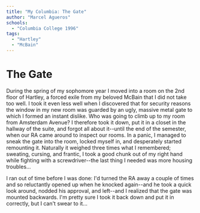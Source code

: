```yaml
---
title: "My Columbia: The Gate"
author: "Marcel Agueros"
schools:
  - "Columbia College 1996"
tags:
  - "Hartley"
  - "McBain"
---
```


# The Gate

During the spring of my sophomore year I moved into a room on the 2nd floor of Hartley, a forced exile from my beloved McBain that I did not take too well. I took it even less well when I discovered that for security reasons the window in my new room was guarded by an ugly, massive metal gate to which I formed an instant dislike. Who was going to climb up to my room from Amsterdam Avenue? I therefore took it down, put it in a closet in the hallway of the suite, and forgot all about it--until the end of the semester, when our RA came around to inspect our rooms. In a panic, I managed to sneak the gate into the room, locked myself in, and desperately started remounting it. Naturally it weighed three times what I remembered; sweating, cursing, and frantic, I took a good chunk out of my right hand while fighting with a screwdriver--the last thing I needed was more housing troubles...

I ran out of time before I was done: I'd turned the RA away a couple of times and so reluctantly opened up when he knocked again--and he took a quick look around, nodded his approval, and left--and I realized that the gate was mounted backwards. I'm pretty sure I took it back down and put it in correctly, but I can't swear to it...
